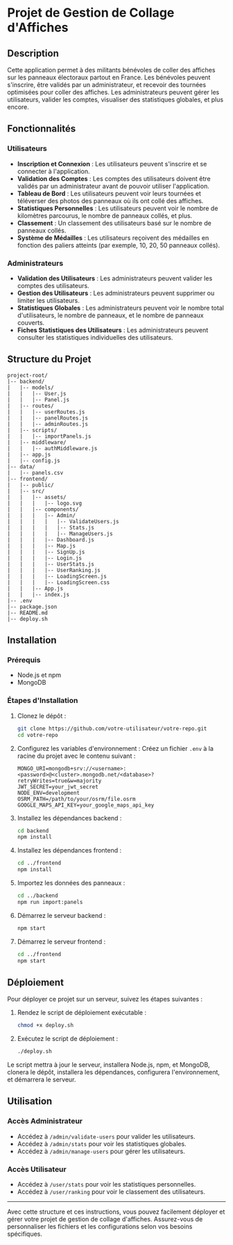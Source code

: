 # Projet de Gestion de Collage d'Affiches

## Description

Cette application permet à des militants bénévoles de coller des affiches sur les panneaux électoraux partout en France. Les bénévoles peuvent s'inscrire, être validés par un administrateur, et recevoir des tournées optimisées pour coller des affiches. Les administrateurs peuvent gérer les utilisateurs, valider les comptes, visualiser des statistiques globales, et plus encore.

## Fonctionnalités

### Utilisateurs

- **Inscription et Connexion** : Les utilisateurs peuvent s'inscrire et se connecter à l'application.
- **Validation des Comptes** : Les comptes des utilisateurs doivent être validés par un administrateur avant de pouvoir utiliser l'application.
- **Tableau de Bord** : Les utilisateurs peuvent voir leurs tournées et téléverser des photos des panneaux où ils ont collé des affiches.
- **Statistiques Personnelles** : Les utilisateurs peuvent voir le nombre de kilomètres parcourus, le nombre de panneaux collés, et plus.
- **Classement** : Un classement des utilisateurs basé sur le nombre de panneaux collés.
- **Système de Médailles** : Les utilisateurs reçoivent des médailles en fonction des paliers atteints (par exemple, 10, 20, 50 panneaux collés).

### Administrateurs

- **Validation des Utilisateurs** : Les administrateurs peuvent valider les comptes des utilisateurs.
- **Gestion des Utilisateurs** : Les administrateurs peuvent supprimer ou limiter les utilisateurs.
- **Statistiques Globales** : Les administrateurs peuvent voir le nombre total d'utilisateurs, le nombre de panneaux, et le nombre de panneaux couverts.
- **Fiches Statistiques des Utilisateurs** : Les administrateurs peuvent consulter les statistiques individuelles des utilisateurs.

## Structure du Projet

```
project-root/
|-- backend/
|   |-- models/
|   |   |-- User.js
|   |   |-- Panel.js
|   |-- routes/
|   |   |-- userRoutes.js
|   |   |-- panelRoutes.js
|   |   |-- adminRoutes.js
|   |-- scripts/
|   |   |-- importPanels.js
|   |-- middleware/
|   |   |-- authMiddleware.js
|   |-- app.js
|   |-- config.js
|-- data/
|   |-- panels.csv
|-- frontend/
|   |-- public/
|   |-- src/
|   |   |-- assets/
|   |   |   |-- logo.svg
|   |   |-- components/
|   |   |   |-- Admin/
|   |   |   |   |-- ValidateUsers.js
|   |   |   |   |-- Stats.js
|   |   |   |   |-- ManageUsers.js
|   |   |   |-- Dashboard.js
|   |   |   |-- Map.js
|   |   |   |-- SignUp.js
|   |   |   |-- Login.js
|   |   |   |-- UserStats.js
|   |   |   |-- UserRanking.js
|   |   |   |-- LoadingScreen.js
|   |   |   |-- LoadingScreen.css
|   |   |-- App.js
|   |   |-- index.js
|-- .env
|-- package.json
|-- README.md
|-- deploy.sh
```

## Installation

### Prérequis

- Node.js et npm
- MongoDB

### Étapes d'Installation

1. Clonez le dépôt :
   ```bash
   git clone https://github.com/votre-utilisateur/votre-repo.git
   cd votre-repo
   ```

2. Configurez les variables d'environnement :
   Créez un fichier `.env` à la racine du projet avec le contenu suivant :
   ```env
   MONGO_URI=mongodb+srv://<username>:<password>@<cluster>.mongodb.net/<database>?retryWrites=true&w=majority
   JWT_SECRET=your_jwt_secret
   NODE_ENV=development
   OSRM_PATH=/path/to/your/osrm/file.osrm
   GOOGLE_MAPS_API_KEY=your_google_maps_api_key
   ```

3. Installez les dépendances backend :
   ```bash
   cd backend
   npm install
   ```

4. Installez les dépendances frontend :
   ```bash
   cd ../frontend
   npm install
   ```

5. Importez les données des panneaux :
   ```bash
   cd ../backend
   npm run import:panels
   ```

6. Démarrez le serveur backend :
   ```bash
   npm start
   ```

7. Démarrez le serveur frontend :
   ```bash
   cd ../frontend
   npm start
   ```

## Déploiement

Pour déployer ce projet sur un serveur, suivez les étapes suivantes :

1. Rendez le script de déploiement exécutable :
   ```bash
   chmod +x deploy.sh
   ```

2. Exécutez le script de déploiement :
   ```bash
   ./deploy.sh
   ```

Le script mettra à jour le serveur, installera Node.js, npm, et MongoDB, clonera le dépôt, installera les dépendances, configurera l'environnement, et démarrera le serveur.

## Utilisation

### Accès Administrateur

- Accédez à `/admin/validate-users` pour valider les utilisateurs.
- Accédez à `/admin/stats` pour voir les statistiques globales.
- Accédez à `/admin/manage-users` pour gérer les utilisateurs.

### Accès Utilisateur

- Accédez à `/user/stats` pour voir les statistiques personnelles.
- Accédez à `/user/ranking` pour voir le classement des utilisateurs.

---

Avec cette structure et ces instructions, vous pouvez facilement déployer et gérer votre projet de gestion de collage d'affiches. Assurez-vous de personnaliser les fichiers et les configurations selon vos besoins spécifiques.
```
